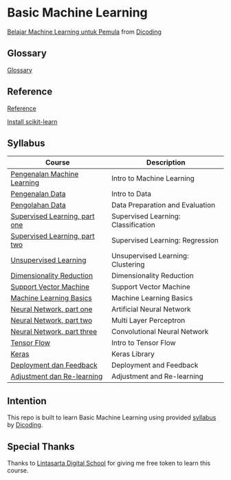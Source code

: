 # Basic Machine Learning

[Belajar Machine Learning untuk Pemula](https://www.dicoding.com/academies/184) from [Dicoding](https://www.dicoding.com/users/787116)

## Glossary

[Glossary](https://github.com/fadhilhaka/Basic-Machine-Learning/tree/main/glossary)

## Reference

[Reference](https://github.com/fadhilhaka/Basic-Machine-Learning/tree/main/reference)

[Install scikit-learn](https://scikit-learn.org/stable/install.html)

## Syllabus

| Course | Description |
|--------|-------------|
| [Pengenalan Machine Learning](https://github.com/fadhilhaka/Basic-Machine-Learning/tree/main/introduction) | Intro to Machine Learning |
| [Pengenalan Data](https://github.com/fadhilhaka/Basic-Machine-Learning/tree/main/introduction-to-data) | Intro to Data |
| [Pengolahan Data](https://github.com/fadhilhaka/Basic-Machine-Learning/tree/main/data-processing) | Data Preparation and Evaluation |
| [Supervised Learning, part one](https://github.com/fadhilhaka/Basic-Machine-Learning/tree/main/supervised-learning-classification) | Supervised Learning: Classification |
| [Supervised Learning, part two](https://github.com/fadhilhaka/Basic-Machine-Learning/tree/main/supervised-learning-regression) | Supervised Learning: Regression |
| [Unsupervised Learning](https://github.com/fadhilhaka/Basic-Machine-Learning/tree/main/unsupervised-learning-clustering) | Unsupervised Learning: Clustering |
| [Dimensionality Reduction](https://github.com/fadhilhaka/Basic-Machine-Learning/tree/main/dimentionality-reduction) | Dimensionality Reduction |
| [Support Vector Machine](https://github.com/fadhilhaka/Basic-Machine-Learning/tree/main/support-vector-machine) | Support Vector Machine |
| [Machine Learning Basics](https://github.com/fadhilhaka/Basic-Machine-Learning/tree/main/machine-learning-basics) | Machine Learning Basics |
| [Neural Network, part one](https://github.com/fadhilhaka/Basic-Machine-Learning/tree/main/artificial-neural-network) | Artificial Neural Network |
| [Neural Network, part two](https://github.com/fadhilhaka/Basic-Machine-Learning/tree/main/multi-layer-perceptron) | Multi Layer Perceptron |
| [Neural Network, part three](https://github.com/fadhilhaka/Basic-Machine-Learning/tree/main/convolutional-neural-network) | Convolutional Neural Network |
| [Tensor Flow](https://github.com/fadhilhaka/Basic-Machine-Learning/tree/main/tensor-flow) | Intro to Tensor Flow |
| [Keras](https://github.com/fadhilhaka/Basic-Machine-Learning/tree/main/keras) | Keras Library |
| [Deployment dan Feedback](https://github.com/fadhilhaka/Basic-Machine-Learning/tree/main/deployment-and-feedback) | Deployment and Feedback |
| [Adjustment dan Re-learning](https://github.com/fadhilhaka/Basic-Machine-Learning/tree/main/adjustment-and-relearning) | Adjustment and Re-learning |

## Intention

This repo is built to learn Basic Machine Learning using provided [syllabus](https://www.dicoding.com/academies/184/tutorials) by [Dicoding](https://www.dicoding.com/users/787116).

## Special Thanks

Thanks to [Lintasarta Digital School](https://lintasartadigischool.dicoding.com) for giving me free token to learn this course.